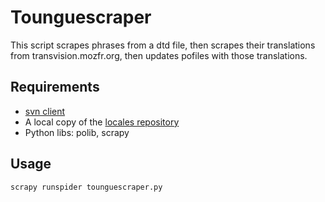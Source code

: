 # Tounguescraper

This script scrapes phrases from a dtd file, then scrapes their translations from transvision.mozfr.org, then updates pofiles with those translations.

## Requirements

* [svn client](https://subversion.apache.org/)
* A local copy of the [locales repository](http://http://svn.mozilla.org/projects/l10n-misc/trunk/input/locale/)
* Python libs: polib, scrapy

## Usage

`scrapy runspider tounguescraper.py`
